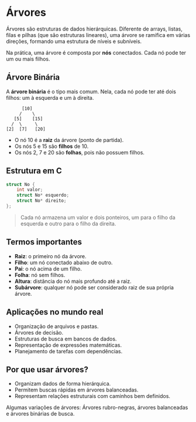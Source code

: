 # Árvores

Árvores são estruturas de dados hierárquicas. Diferente de arrays, listas, filas e pilhas (que são estruturas lineares), uma árvore se ramifica em várias direções, formando uma estrutura de níveis e subníveis.

Na prática, uma árvore é composta por **nós** conectados. Cada nó pode ter um ou mais filhos.

## Árvore Binária

A **árvore binária** é o tipo mais comum. Nela, cada nó pode ter até dois filhos: um à esquerda e um à direita.

```
      [10]
     /    \
   [5]    [15]
  /  \     \
[2]  [7]   [20]
```

- O nó 10 é a **raiz** da árvore (ponto de partida).
- Os nós 5 e 15 são **filhos** de 10.
- Os nós 2, 7 e 20 são **folhas**, pois não possuem filhos.

## Estrutura em C

```c
struct No {
    int valor;
    struct No* esquerdo;
    struct No* direito;
};
```

> Cada nó armazena um valor e dois ponteiros, um para o filho da esquerda e outro para o filho da direita.

## Termos importantes

- **Raiz**: o primeiro nó da árvore.
- **Filho**: um nó conectado abaixo de outro.
- **Pai**: o nó acima de um filho.
- **Folha**: nó sem filhos.
- **Altura**: distância do nó mais profundo até a raiz.
- **Subárvore**: qualquer nó pode ser considerado raiz de sua própria árvore.

## Aplicações no mundo real

- Organização de arquivos e pastas.
- Árvores de decisão.
- Estruturas de busca em bancos de dados.
- Representação de expressões matemáticas.
- Planejamento de tarefas com dependências.


## Por que usar árvores?

- Organizam dados de forma hierárquica.
- Permitem buscas rápidas em árvores balanceadas.
- Representam relações estruturais com caminhos bem definidos.

Algumas variações de árvores: Árvores rubro-negras, árvores balanceadas e árvores binárias de busca.